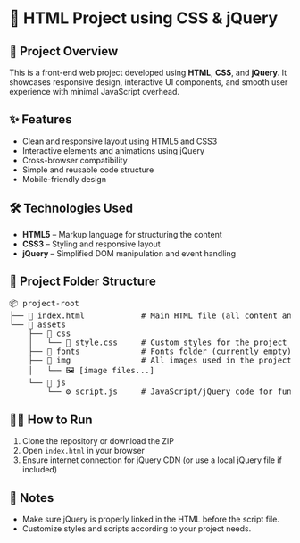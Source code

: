 # 📄 HTML Project using CSS & jQuery

## 🚀 Project Overview

This is a front-end web project developed using **HTML**, **CSS**, and **jQuery**. It showcases responsive design, interactive UI components, and smooth user experience with minimal JavaScript overhead.

## ✨ Features

- Clean and responsive layout using HTML5 and CSS3  
- Interactive elements and animations using jQuery  
- Cross-browser compatibility  
- Simple and reusable code structure  
- Mobile-friendly design

## 🛠️ Technologies Used

- **HTML5** – Markup language for structuring the content  
- **CSS3** – Styling and responsive layout  
- **jQuery** – Simplified DOM manipulation and event handling

## 📁 Project Folder Structure

<pre>
📦 project-root
├── 📄 index.html            # Main HTML file (all content and layout)
└── 📁 assets
    ├── 📁 css
    │   └── 🎨 style.css     # Custom styles for the project
    ├── 📁 fonts             # Fonts folder (currently empty)
    ├── 📁 img               # All images used in the project
    │   └── 🖼️ [image files...]
    └── 📁 js
        └── ⚙️ script.js     # JavaScript/jQuery code for functionality
</pre>

## 🧑‍💻 How to Run

1. Clone the repository or download the ZIP  
2. Open `index.html` in your browser  
3. Ensure internet connection for jQuery CDN (or use a local jQuery file if included)

## 📌 Notes

- Make sure jQuery is properly linked in the HTML before the script file.
- Customize styles and scripts according to your project needs.


